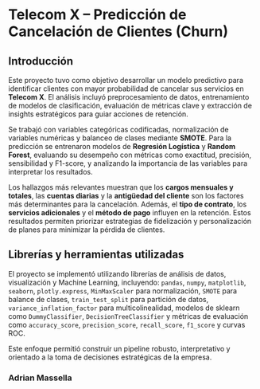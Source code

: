 # Telecom X – Predicción de Cancelación de Clientes (Churn)

## Introducción

Este proyecto tuvo como objetivo desarrollar un modelo predictivo para identificar clientes con mayor probabilidad de cancelar sus servicios en **Telecom X**. El análisis incluyó preprocesamiento de datos, entrenamiento de modelos de clasificación, evaluación de métricas clave y extracción de insights estratégicos para guiar acciones de retención.

Se trabajó con variables categóricas codificadas, normalización de variables numéricas y balanceo de clases mediante **SMOTE**. Para la predicción se entrenaron modelos de **Regresión Logística** y **Random Forest**, evaluando su desempeño con métricas como exactitud, precisión, sensibilidad y F1-score, y analizando la importancia de las variables para interpretar los resultados.

Los hallazgos más relevantes muestran que los **cargos mensuales y totales**, las **cuentas diarias** y la **antigüedad del cliente** son los factores más determinantes para la cancelación. Además, el **tipo de contrato**, los **servicios adicionales** y el **método de pago** influyen en la retención. Estos resultados permiten priorizar estrategias de fidelización y personalización de planes para minimizar la pérdida de clientes.

## Librerías y herramientas utilizadas

El proyecto se implementó utilizando librerías de análisis de datos, visualización y Machine Learning, incluyendo: `pandas`, `numpy`, `matplotlib`, `seaborn`, `plotly.express`, `MinMaxScaler` para normalización, `SMOTE` para balance de clases, `train_test_split` para partición de datos, `variance_inflation_factor` para multicolinealidad, modelos de sklearn como `DummyClassifier`, `DecisionTreeClassifier` y métricas de evaluación como `accuracy_score`, `precision_score`, `recall_score`, `f1_score` y curvas ROC.

Este enfoque permitió construir un pipeline robusto, interpretativo y orientado a la toma de decisiones estratégicas de la empresa.


### Adrian Massella

